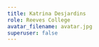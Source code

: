 ```yaml
---
title: Katrina Desjardins
role: Reeves College
avatar_filename: avatar.jpg
superuser: false
---
```

